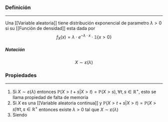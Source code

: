  ### Definición 
---
Una [[Variable aleatoria]] tiene distribución exponencial de parametro $\lambda > 0$ si su [[Función de densidad]] esta dada por $$ f_X(x) = \lambda \cdot e^{-\lambda \cdot x} \cdot \mathbb{1}\{x > 0\} $$
##### Notación
$$ X \sim \varepsilon(\lambda)$$


### Propiedades
---
1) Si $X \sim \varepsilon(\lambda)$ entonces $\mathbb{P}(X > t + s | X > t) = \mathbb{P}(X > s), \forall t, s \in \mathbb{R}^+$, esto se llama propiedad de falta de memoria
2) Si $X$ es una [[Variable aleatoria continua]] y $\mathbb{P}(X > t + s | X > t) = \mathbb{P}(X > s) \forall t, s \in \mathbb{R}^+$ entonces existe $\lambda > 0$ tal que $X \sim \varepsilon(\lambda)$ 
3) Siendo 